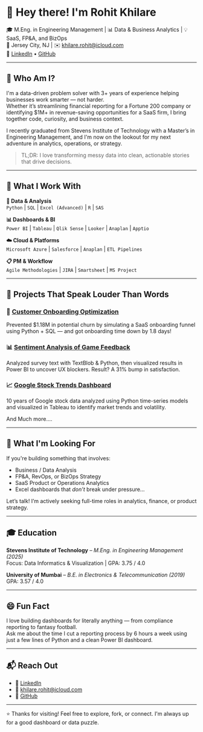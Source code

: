 # 👋 Hey there! I'm Rohit Khilare

🎓 M.Eng. in Engineering Management | 📊 Data & Business Analytics | 💡 SaaS, FP&A, and BizOps  
📍 Jersey City, NJ | ✉️ khilare.rohit@icloud.com  
🔗 [LinkedIn](https://www.linkedin.com/in/rohitkhilare) • [GitHub](https://github.com/RohitK160497)

---

## 🚀 Who Am I?

I'm a data-driven problem solver with 3+ years of experience helping businesses work smarter — not harder.  
Whether it’s streamlining financial reporting for a Fortune 200 company or identifying $1M+ in revenue-saving opportunities for a SaaS firm, I bring together code, curiosity, and business context.

I recently graduated from Stevens Institute of Technology with a Master’s in Engineering Management, and I'm now on the lookout for my next adventure in analytics, operations, or strategy.

> TL;DR: I love transforming messy data into clean, actionable stories that drive decisions.

---

## 🧠 What I Work With

**💾 Data & Analysis**  
`Python` | `SQL` | `Excel (Advanced)` | `R` | `SAS`

**📊 Dashboards & BI**  
`Power BI` | `Tableau` | `Qlik Sense` | `Looker` | `Anaplan` |  `Apptio`

**☁️ Cloud & Platforms**  
`Microsoft Azure` | `Salesforce` | `Anaplan` | `ETL Pipelines`

**📋 PM & Workflow**  
`Agile Methodologies` | `JIRA` | `Smartsheet` | `MS Project`

---

## 📁 Projects That Speak Louder Than Words

### 🧩 [Customer Onboarding Optimization](https://github.com/RohitK160497/Customer-Onboarding-Process-Optimization-Revenue-Impact-Forecast)  
Prevented $1.18M in potential churn by simulating a SaaS onboarding funnel using Python + SQL — and got onboarding time down by 1.8 days!

### 📊 [Sentiment Analysis of Game Feedback](https://github.com/RohitK160497/Customer-Onboarding-Process-Optimization-Revenue-Impact-Forecast)  
Analyzed survey text with TextBlob & Python, then visualized results in Power BI to uncover UX blockers. Result? A 31% bump in satisfaction.

### 📈 [Google Stock Trends Dashboard](https://github.com/RohitK160497/A-Decade-of-Google-Stock-Performance-Price-Volatility-and-Volume-Trends-2015-2024-)  
10 years of Google stock data analyzed using Python time-series models and visualized in Tableau to identify market trends and volatility.

And Much more....

---

## 🎯 What I'm Looking For

If you're building something that involves:
- Business / Data Analysis  
- FP&A, RevOps, or BizOps Strategy  
- SaaS Product or Operations Analytics  
- Excel dashboards that *don’t* break under pressure...

Let’s talk! I’m actively seeking full-time roles in analytics, finance, or product strategy.

---

## 🎓 Education

**Stevens Institute of Technology** – *M.Eng. in Engineering Management (2025)*  
Focus: Data Informatics & Visualization | GPA: 3.75 / 4.0

**University of Mumbai** – *B.E. in Electronics & Telecommunication (2019)*  
GPA: 3.57 / 4.0

---

## 😄 Fun Fact

I love building dashboards for literally anything — from compliance reporting to fantasy football.  
Ask me about the time I cut a reporting process by 6 hours a week using just a few lines of Python and a clean Power BI dashboard.

---

## 📬 Reach Out

- 💼 [LinkedIn](https://www.linkedin.com/in/rohitkhilare)  
- 💌 khilare.rohit@icloud.com  
- 🧠 [GitHub](https://github.com/RohitK160497)

---

⭐️ Thanks for visiting! Feel free to explore, fork, or connect. I'm always up for a good dashboard or data puzzle.
